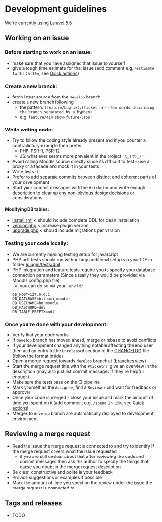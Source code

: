 # Development guidelines

We're currently using [Laravel 5.5](https://laravel.com/docs/5.5/)

## Working on an issue

### Before starting to work on an issue:

- make sure that you have assigned that issue to yourself
- give a rough time estimate for that issue (add comment e.g. `/estimate 1w 3d 2h 15m`, see [Quick actions](https://gitlab.cs.ttu.ee/help/user/project/quick_actions))

### Create a new branch:

- fetch latest source from the `develop` branch
- create a new branch following
  - the pattern: `(feature/bugfix)/(ticket nr)-(few words describing the branch separated by a hyphen)`
  - e.g. `feature/414-show-future-labs`
  
### While writing code:

- Try to follow the coding style already present and if you counter a contradictory example then prefer:
  - PHP: [PSR-1](https://www.php-fig.org/psr/psr-1/), [PSR-12](https://www.php-fig.org/psr/psr-12/)
  - JS: what ever seems more prevalent in the project `¯\_(ツ)_/¯`
- Avoid calling Moodle source directly since its difficult to test - use a proxy or a facade and mock it in your tests
- Write tests :)
- Prefer to add separate commits between distinct and coherent parts of your development
- Start your commit messages with the `#ticketnr` and write enough description to clear up any non-obvious design decisions or considerations

#### Modifying DB tables:

- [install.xml](/db/install.xml) < should include complete DDL for clean installation
- [version.php](/version.php) < increase plugin version
- [upgrade.php](/db/upgrade.php) < should include migrations per version

### Testing your code locally:

- We are currently missing testing setup for javascript
- PHP unit tests should run without any additional setup via your IDE in folder [/plugin/tests/Unit](/plugin/tests/Unit)
- PHP integration and feature tests require you to specify your database connection parameters (Since usually they would be provided via Moodle config.php file)
  - you can do so via your `.env` file
  ```
  DB_HOST=127.0.0.1
  DB_DATABASE=bitnami_moodle
  DB_USERNAME=bn_moodle
  DB_PASSWORD=dev
  DB_TABLE_PREFIX=mdl_
  ```

### Once you're done with your development:

- Verify that your code works
- If `develop` branch has moved ahead, merge or rebase to avoid conflicts
- If your development changed anything notable affecting the end user then add an entry to the `Unreleased` section of the [CHANGELOG](/CHANGELOG.md) file (follow the format inside)
- Open a merge request towards `develop` branch at ([branches view](https://gitlab.cs.ttu.ee/ained/charon/-/branches))
- Start the merge request title with the `#ticketnr`, give an overview in the description (may also just list commit messages if they're helpful enough)
- Make sure the tests pass on the CI pipeline
- Mark yourself as the `Assignee`, find a `Reviewer` and wait for feedback or approval
- Once your code is merged - close your issue and mark the amount of time you spent on it (add comment e.g. `/spend 2h 15m`, see [Quick actions](https://gitlab.cs.ttu.ee/help/user/project/quick_actions))
- Merges to `develop` branch are automatically deployed to development environment

## Reviewing a merge request

- Read the issue the merge request is connected to and try to identify if the merge request covers what the issue requested
  - if you are still unclear about that after reviewing the code and commit messages then ask the author to specify the things that cause you doubt in the merge request description
- Be clear, constructive and polite in your feedback
- Provide suggestions or examples if possible
- Mark the amount of time you spent on the review under the issue the merge request is connected to

## Tags and releases

- TODO
